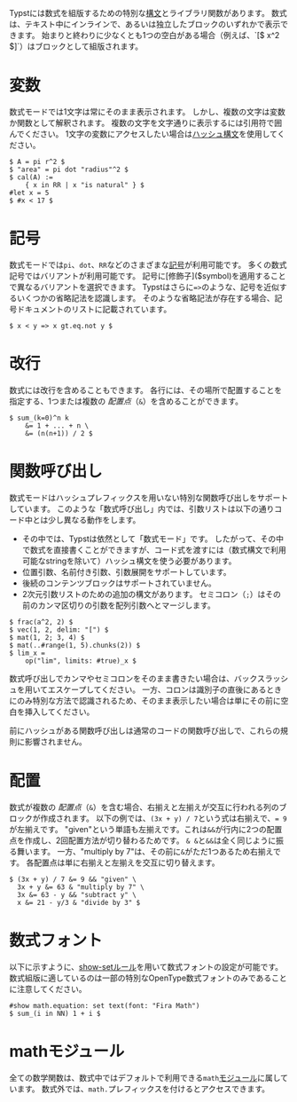 Typstには数式を組版するための特別な[構文]($syntax/#math)とライブラリ関数があります。
数式は、テキスト中にインラインで、あるいは独立したブロックのいずれかで表示できます。
始まりと終わりに少なくとも1つの空白がある場合（例えば、`[$ x^2 $]`）はブロックとして組版されます。

# 変数
数式モードでは1文字は常にそのまま表示されます。
しかし、複数の文字は変数か関数として解釈されます。
複数の文字を文字通りに表示するには引用符で囲んでください。
1文字の変数にアクセスしたい場合は[ハッシュ構文]($scripting/#expressions)を使用してください。

```example
$ A = pi r^2 $
$ "area" = pi dot "radius"^2 $
$ cal(A) :=
    { x in RR | x "is natural" } $
#let x = 5
$ #x < 17 $
```

# 記号
数式モードでは`pi`、`dot`、`RR`などのさまざまな[記号]($category/symbols/sym)が利用可能です。
多くの数式記号ではバリアントが利用可能です。
記号に[修飾子]($symbol)を適用することで異なるバリアントを選択できます。
Typstはさらに`=>`のような、記号を近似するいくつかの省略記法を認識します。
そのような省略記法が存在する場合、記号ドキュメントのリストに記載されています。

```example
$ x < y => x gt.eq.not y $
```

# 改行
数式には改行を含めることもできます。
各行には、その場所で配置することを指定する、1つまたは複数の _配置点_（`&`）を含めることができます。

```example
$ sum_(k=0)^n k
    &= 1 + ... + n \
    &= (n(n+1)) / 2 $
```

# 関数呼び出し
数式モードはハッシュプレフィックスを用いない特別な関数呼び出しをサポートしています。
このような「数式呼び出し」内では、引数リストは以下の通りコード中とは少し異なる動作をします。

- その中では、Typstは依然として「数式モード」です。
したがって、その中で数式を直接書くことができますが、コード式を渡すには（数式構文で利用可能なstringを除いて）ハッシュ構文を使う必要があります。
- 位置引数、名前付き引数、引数展開をサポートしています。
- 後続のコンテンツブロックはサポートされていません。
- 2次元引数リストのための追加の構文があります。
セミコロン（`;`）はその前のカンマ区切りの引数を配列引数へとマージします。

```example
$ frac(a^2, 2) $
$ vec(1, 2, delim: "[") $
$ mat(1, 2; 3, 4) $
$ mat(..#range(1, 5).chunks(2)) $
$ lim_x =
    op("lim", limits: #true)_x $
```

数式呼び出しでカンマやセミコロンをそのまま書きたい場合は、バックスラッシュを用いてエスケープしてください。
一方、コロンは識別子の直後にあるときにのみ特別な方法で認識されるため、そのまま表示したい場合は単にその前に空白を挿入してください。

前にハッシュがある関数呼び出しは通常のコードの関数呼び出しで、これらの規則に影響されません。

# 配置
数式が複数の _配置点_（`&`）を含む場合、右揃えと左揃えが交互に行われる列のブロックが作成されます。
以下の例では、`(3x + y) / 7`という式は右揃えで、`= 9`が左揃えです。
"given"という単語も左揃えです。これは`&&`が行内に2つの配置点を作成し、2回配置方法が切り替わるためです。
`& &`と`&&`は全く同じように振る舞います。
一方、"multiply by 7"は、その前に`&`がただ1つあるため右揃えです。
各配置点は単に右揃えと左揃えを交互に切り替えます。

```example
$ (3x + y) / 7 &= 9 && "given" \
  3x + y &= 63 & "multiply by 7" \
  3x &= 63 - y && "subtract y" \
  x &= 21 - y/3 & "divide by 3" $
```

# 数式フォント
以下に示すように、[show-setルール]($styling/#show-rules)を用いて数式フォントの設定が可能です。
数式組版に適しているのは一部の特別なOpenType数式フォントのみであることに注意してください。

```example
#show math.equation: set text(font: "Fira Math")
$ sum_(i in NN) 1 + i $
```

# mathモジュール
全ての数学関数は、数式中ではデフォルトで利用できる`math`[モジュール]($scripting/#modules)に属しています。
数式外では、`math.`プレフィックスを付けるとアクセスできます。
